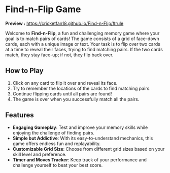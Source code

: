 # Find-n-Flip Game

**Preview :** https://cricketfan18.github.io/Find-n-Flip/#rule

Welcome to **Find-n-Flip**, a fun and challenging memory game where your goal is to match pairs of cards! The game consists of a grid of face-down cards, each with a unique image or text. Your task is to flip over two cards at a time to reveal their faces, trying to find matching pairs. If the two cards match, they stay face-up; if not, they flip back over.

## How to Play
1. Click on any card to flip it over and reveal its face.
2. Try to remember the locations of the cards to find matching pairs.
3. Continue flipping cards until all pairs are found!
4. The game is over when you successfully match all the pairs.

## Features
- **Engaging Gameplay**: Test and improve your memory skills while enjoying the challenge of finding pairs.
- **Simple but Addictive**: With its easy-to-understand mechanics, this game offers endless fun and replayability.
- **Customizable Grid Size**: Choose from different grid sizes based on your skill level and preference.
- **Timer and Moves Tracker**: Keep track of your performance and challenge yourself to beat your best score.

